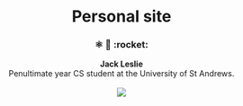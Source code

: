 <h1 align="center">
  Personal site
</h1>

<h3 align="center">
  ⚛️ 📄 :rocket:
</h3>
<p align="center">
  <strong>Jack Leslie</strong><br>
 Penultimate year CS student at the University of St Andrews.<br/><br/>
  <img src="https://img.shields.io/badge/built%20with-gatsby-%23663399.svg"/>
</p>
